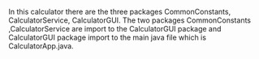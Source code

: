 In this calculator there are the three packages CommonConstants, CalculatorService, CalculatorGUI.
The two packages CommonConstants ,CalculatorService are import to the CalculatorGUI package and CalculatorGUI package import to the main java file which is CalculatorApp.java.
